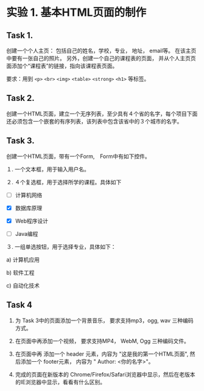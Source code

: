 # 实验 1. 基本HTML页面的制作

## Task 1.	
创建一个个人主页： 包括自己的姓名，学校，专业， 地址， email等。 在该主页中要有一张自己的照片。 另外，创建一个自己的课程表的页面， 并从个人主页页面添加个“课程表”的链接，指向该课程表页面。 

要求：用到  `<p>`  `<br>`  `<img>`  `<table>`  `<strong>`  `<h1>`  等标签。


## Task 2.	
创建一个HTML页面，建立一个无序列表，至少具有４个省的名字，每个项目下面还必须包含一个嵌套的有序列表，该列表中包含该省中的３个城市的名字。

## Task 3.

创建一个HTML页面，带有一个Form,　Form中有如下控件。

１.	一个文本框，用于输入用户名。

２.	４个复选框，用于选择所学的课程。具体如下

 - [ ] 计算机网络

 - [x]	数据库原理

 - [x] Web程序设计

 - [ ]	Java编程

３.	一组单选按钮，用于选择专业，具体如下：

a)	计算机应用

b)	软件工程

c)	自动化技术

## Task 4

1. 为 Task 3中的页面添加一个背景音乐， 要求支持mp3，ogg, wav 三种编码方式。

2. 在页面中再添加一个视频， 要求支持MP4， WebM, Ogg 三种编码文件。

3. 在页面中再 添加一个 header 元素，内容为 "这是我的第一个HTML页面", 然后添加一个 footer元素， 内容为 " Author: <你的名字>"。 

4. 完成的页面在新版本的 Chrome/Firefox/Safari浏览器中显示，然后在老版本的IE浏览器中显示，看看有什么区别。






